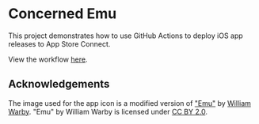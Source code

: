 # Concerned Emu

This project demonstrates how to use GitHub Actions to deploy iOS app releases to App Store Connect.

View the workflow [here](.github/workflows/master_deploy.yml).

## Acknowledgements

The image used for the app icon is a modified version of ["Emu"](https://www.flickr.com/photos/wwarby/7272335298) by [William Warby](https://www.flickr.com/photos/wwarby/). "Emu" by William Warby is licensed under [CC BY 2.0](https://creativecommons.org/licenses/by/2.0/).
